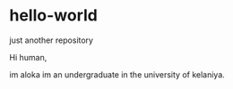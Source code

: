 # hello-world
just another repository

Hi human,

im aloka im an undergraduate in the university of kelaniya.
